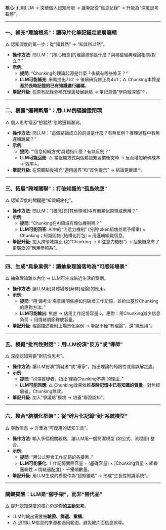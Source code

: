 

**核心**: 利用LLM → 突破個人認知局限 → 讓筆記從“信息記錄” → 升級為“深度思考載體”。

---

### 一、**補充“理論根系”：讓碎片化筆記錨定底層邏輯**
△ 認知深度的第一步：從“知其然” → “知其所以然”。

*   **操作方法**: 問LLM：“[核心概念]的理論源頭是什麼？與哪些經典理論相關/對立？”
*   **示例**:
    *   **提問**: “Chunking的理論起源是什麼？後續有哪些修正？”
    *   **LLM可能補充**: 米勒提出7±2 → 後續研究修正為4±1；△ Chunking本質是**基於長時記憶的已有知識進行編碼**。
*   **筆記升級**: 在原有記錄旁補充理論發展脈絡 → 筆記具備“學術縱深感”↑。

---

### 二、**暴露“邏輯斷層”：用LLM倒逼論證閉環**
△ 個人思考常因“想當然”忽略邏輯漏洞。

*   **操作方法**: 問LLM：“這個結論成立的前提是什麼？有無反例？推理過程中有無邏輯跳躍？”
*   **示例**:
    *   **提問**: “‘信息組織方式’具體指什麼？有無反例？”
    *   **LLM可能回應**: △ 當組織方式與個體認知習慣衝突時 → 反而增加解碼成本 → 效率↓。
*   **筆記升級**: 在原觀點後補充“適用邊界”和“反例提示” → 結論更嚴謹↑。

---

### 三、**拓展“跨域關聯”：打破知識的“孤島效應”**
△ 認知深度的關鍵是“知識網絡化”。

*   **操作方法**: 問LLM：“[概念]在[其他領域]中有無類似原理或應用？”
*   **示例**:
    *   **提問**: “Chunking在AI領域有類似機制嗎？”
    *   **LLM可能回答**: AI中的“注意力機制” (分割token組塊並賦予權重) ≈ Chunking；知識圖譜 (結構化打包) ≈ 用邏輯組織信息。
*   **筆記升級**: 加入跨領域類比 (如“Chunking → AI注意力機制”) → 抽象概念有了更廣泛的“應用參照系”。

---

### 四、**生成“具象案例”：讓抽象理論落地為“可感知場景”**
△ 抽象理論難以內化 → LLM可生成貼近生活的案例。

*   **操作方法**: 讓LLM用[具體場景]解釋[理論]的應用。
*   **示例**:
    *   **提問**: “用‘備考生’場景說明焦慮如何破壞工作記憶，並給出基於Chunking的應對方法。”
    *   **LLM可能輸出**: 焦慮 → 佔用工作記憶容量↓。應對：用Chunking減少信息負荷 + 用情緒調節釋放容量。
*   **筆記升級**: 理論描述後附上場景化案例 → 筆記不僅“有理論”，還“能應用”。

---

### 五、**模擬“批判性對話”：用LLM扮演“反方”或“導師”**
△ 深度認知需要“對抗性思考”。

*   **操作方法**: 讓LLM扮演“質疑者”或“專家”，指出理論的局限性或易誤解之處。
*   **示例**:
    *   **提問**: “扮演質疑者，指出‘僅靠Chunking不夠’的理由。”
    *   **LLM可能回應**: △ Chunking效果依賴**長時記憶中已有知識的質量**。對無經驗者，Chunking無效。
*   **筆記升級**: 加入“爭議點”模塊 → 培養“辯證認知”。

---

### 六、**整合“結構化框架”：從“碎片化記錄”到“系統模型”**
△ 零散信息 → 升華為“可復用的認知工具”。

*   **操作方法**: 輸入多個相關觀點，讓LLM用一個簡潔模型 (如公式、流程圖) 整合。
*   **示例**:
    *   **提問**: “用公式整合工作記憶的各要素。”
    *   **LLM可能優化**: 工作記憶實際容量 = (基礎容量) × [Chunking質量 × 組織邏輯性 × 情緒適配度] - 干擾項數量。
*   **筆記升級**: 用LLM生成的模型作為“認知錨點” → 形成“生長性知識系統”。

---

### **關鍵提醒：LLM是“腳手架”，而非“替代品”**
△ 提升認知深度的核心仍是**你的主動思考**。
*   LLM的輸出需要被**驗證、篩選、重構**。
*   △ 追問LLM信息的來源和適用範圍，避免被片面信息誤導。